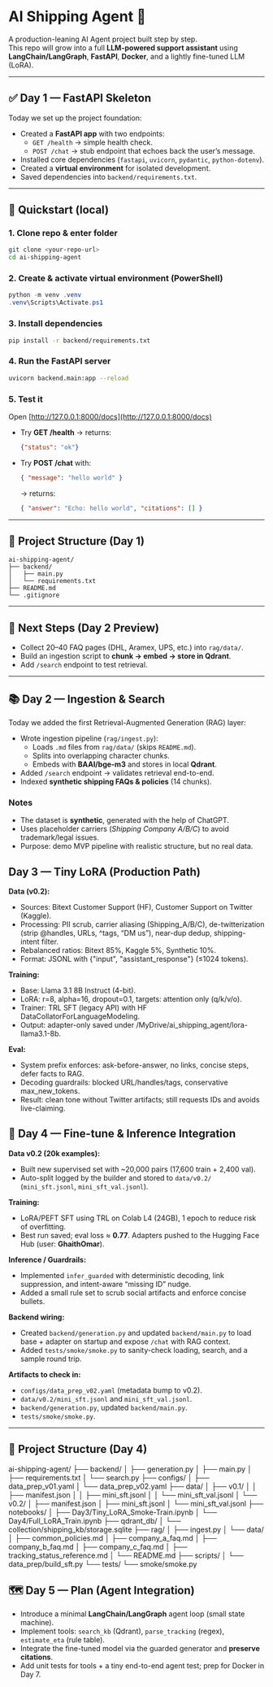 # AI Shipping Agent 🚀

A production-leaning AI Agent project built step by step.  
This repo will grow into a full **LLM-powered support assistant** using **LangChain/LangGraph**, **FastAPI**, **Docker**, and a lightly fine-tuned LLM (LoRA).

---

## ✅ Day 1 — FastAPI Skeleton

Today we set up the project foundation:

- Created a **FastAPI app** with two endpoints:
  - `GET /health` → simple health check.
  - `POST /chat` → stub endpoint that echoes back the user’s message.
- Installed core dependencies (`fastapi`, `uvicorn`, `pydantic`, `python-dotenv`).
- Created a **virtual environment** for isolated development.
- Saved dependencies into `backend/requirements.txt`.

---

## 🔧 Quickstart (local)

### 1. Clone repo & enter folder
```bash
git clone <your-repo-url>
cd ai-shipping-agent
```

### 2. Create & activate virtual environment (PowerShell)
```powershell
python -m venv .venv
.venv\Scripts\Activate.ps1
```

### 3. Install dependencies
```bash
pip install -r backend/requirements.txt
```

### 4. Run the FastAPI server
```bash
uvicorn backend.main:app --reload
```

### 5. Test it
Open [http://127.0.0.1:8000/docs](http://127.0.0.1:8000/docs)

- Try **GET /health** → returns:
  ```json
  {"status": "ok"}
  ```

- Try **POST /chat** with:
  ```json
  { "message": "hello world" }
  ```
  → returns:
  ```json
  { "answer": "Echo: hello world", "citations": [] }
  ```

---

## 📂 Project Structure (Day 1)

```text
ai-shipping-agent/
├── backend/
│   ├── main.py
│   └── requirements.txt
├── README.md
└── .gitignore
```

---

## 🚀 Next Steps (Day 2 Preview)

- Collect 20–40 FAQ pages (DHL, Aramex, UPS, etc.) into `rag/data/`.
- Build an ingestion script to **chunk → embed → store in Qdrant**.
- Add `/search` endpoint to test retrieval.

---

## 📚 Day 2 — Ingestion & Search

Today we added the first Retrieval-Augmented Generation (RAG) layer:

- Wrote ingestion pipeline (`rag/ingest.py`):
  - Loads `.md` files from `rag/data/` (skips `README.md`).
  - Splits into overlapping character chunks.
  - Embeds with **BAAI/bge-m3** and stores in local **Qdrant**.
- Added `/search` endpoint → validates retrieval end-to-end.
- Indexed **synthetic shipping FAQs & policies** (14 chunks).

### Notes
- The dataset is **synthetic**, generated with the help of ChatGPT.  
- Uses placeholder carriers (*Shipping Company A/B/C*) to avoid trademark/legal issues.  
- Purpose: demo MVP pipeline with realistic structure, but no real data.

## Day 3 — Tiny LoRA (Production Path)

**Data (v0.2):**
- Sources: Bitext Customer Support (HF), Customer Support on Twitter (Kaggle).
- Processing: PII scrub, carrier aliasing (Shipping_A/B/C), de-twitterization (strip @handles, URLs, ^tags, “DM us”), near-dup dedup, shipping-intent filter.
- Rebalanced ratios: Bitext 85%, Kaggle 5%, Synthetic 10%.
- Format: JSONL with {"input", "assistant_response"} (≤1024 tokens).

**Training:**
- Base: Llama 3.1 8B Instruct (4-bit).
- LoRA: r=8, alpha=16, dropout=0.1, targets: attention only (q/k/v/o).
- Trainer: TRL SFT (legacy API) with HF DataCollatorForLanguageModeling.
- Output: adapter-only saved under /MyDrive/ai_shipping_agent/lora-llama3.1-8b.

**Eval:**
- System prefix enforces: ask-before-answer, no links, concise steps, defer facts to RAG.
- Decoding guardrails: blocked URL/handles/tags, conservative max_new_tokens.
- Result: clean tone without Twitter artifacts; still requests IDs and avoids live-claiming.

## 🧪 Day 4 — Fine-tune & Inference Integration

**Data v0.2 (20k examples):**
- Built new supervised set with ~20,000 pairs (17,600 train + 2,400 val).
- Auto-split logged by the builder and stored to `data/v0.2/` (`mini_sft.jsonl`, `mini_sft_val.jsonl`).

**Training:**
- LoRA/PEFT SFT using TRL on Colab L4 (24GB), 1 epoch to reduce risk of overfitting.
- Best run saved; eval loss ≈ **0.77**. Adapters pushed to the Hugging Face Hub (user: **GhaithOmar**).

**Inference / Guardrails:**
- Implemented `infer_guarded` with deterministic decoding, link suppression, and intent-aware “missing ID” nudge.
- Added a small rule set to scrub social artifacts and enforce concise bullets.

**Backend wiring:**
- Created `backend/generation.py` and updated `backend/main.py` to load base + adapter on startup and expose `/chat` with RAG context.
- Added `tests/smoke/smoke.py` to sanity-check loading, search, and a sample round trip.

**Artifacts to check in:**
- `configs/data_prep_v02.yaml` (metadata bump to v0.2).
- `data/v0.2/mini_sft.jsonl` and `mini_sft_val.jsonl`.
- `backend/generation.py`, updated `backend/main.py`.
- `tests/smoke/smoke.py`.

---

## 📂 Project Structure (Day 4)

ai-shipping-agent/
├── backend/
│   ├── generation.py
│   ├── main.py
│   ├── requirements.txt
│   └── search.py
├── configs/
│   ├── data_prep_v01.yaml
│   └── data_prep_v02.yaml
├── data/
│   ├── v0.1/
│   │   ├── manifest.json
│   │   ├── mini_sft.jsonl
│   │   └── mini_sft_val.jsonl
│   └── v0.2/
│       ├── manifest.json
│       ├── mini_sft.jsonl
│       └── mini_sft_val.jsonl
├── notebooks/
│   ├── Day3/Tiny_LoRA_Smoke-Train.ipynb
│   └── Day4/Full_LoRA_Train.ipynb
├── qdrant_db/
│   └── collection/shipping_kb/storage.sqlite
├── rag/
│   ├── ingest.py
│   └── data/
│       ├── common_policies.md
│       ├── company_a_faq.md
│       ├── company_b_faq.md
│       ├── company_c_faq.md
│       ├── tracking_status_reference.md
│       └── README.md
├── scripts/
│   └── data_prep/build_sft.py
└── tests/
    └── smoke/smoke.py


## 🗺️ Day 5 — Plan (Agent Integration)

- Introduce a minimal **LangChain/LangGraph** agent loop (small state machine).
- Implement tools: `search_kb` (Qdrant), `parse_tracking` (regex), `estimate_eta` (rule table).
- Integrate the fine-tuned model via the guarded generator and **preserve citations**.
- Add unit tests for tools + a tiny end-to-end agent test; prep for Docker in Day 7.

